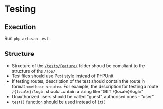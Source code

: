 # Testing
## Execution
Run `php artisan test`

## Structure
- Structure of the [`/tests/Feature/`](/tests/Feature/) folder should be compliant to the structure of the [`/app/`](/app/)
- Test files should use Pest style instead of PHPUnit
- If testing routes, description of the test should contain the route in format `<method> <route>`. For example, the description for testing a route `/{locale}/login` should contain a string like "GET /{locale}/login"
- Unauthorized users should be called "guest", authorised ones - "user"
- `test()` function should be used instead of `it()`